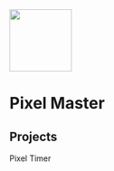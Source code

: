 <img src="https://yt3.ggpht.com/1TB1x1WhwYxxRCBDEic6yrB8gqW2nKW4ChibQPp148OFjfI7gEk5ztK02CJ8ISEH_gUEqWqD=s88-c-k-c0x00ffffff-no-rj" width="110">

# Pixel Master

## Projects
Pixel Timer
